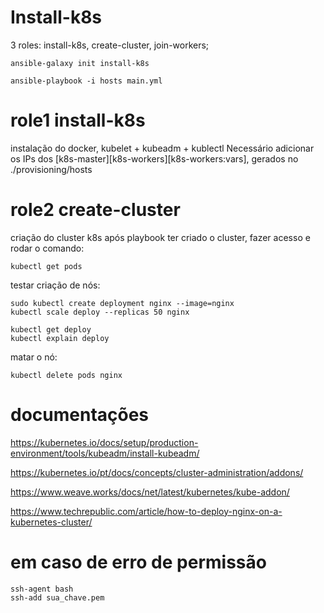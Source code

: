 # Install-k8s

3 roles: install-k8s, create-cluster, join-workers;

```
ansible-galaxy init install-k8s

ansible-playbook -i hosts main.yml
```

# role1 install-k8s

instalação do docker, kubelet + kubeadm + kublectl
Necessário adicionar os IPs dos [k8s-master][k8s-workers][k8s-workers:vars], gerados no ./provisioning/hosts

# role2 create-cluster

criação do cluster k8s
após playbook ter criado o cluster, fazer acesso e rodar o comando:

```
kubectl get pods
```

testar criação de nós:

```
sudo kubectl create deployment nginx --image=nginx
kubectl scale deploy --replicas 50 nginx

kubectl get deploy
kubectl explain deploy
```

matar o nó:

```
kubectl delete pods nginx
```

# documentações

https://kubernetes.io/docs/setup/production-environment/tools/kubeadm/install-kubeadm/

https://kubernetes.io/pt/docs/concepts/cluster-administration/addons/

https://www.weave.works/docs/net/latest/kubernetes/kube-addon/

https://www.techrepublic.com/article/how-to-deploy-nginx-on-a-kubernetes-cluster/

# em caso de erro de permissão

```
ssh-agent bash
ssh-add sua_chave.pem
```
